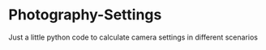 # Photography-Settings
Just a little python code to calculate camera settings in different scenarios
